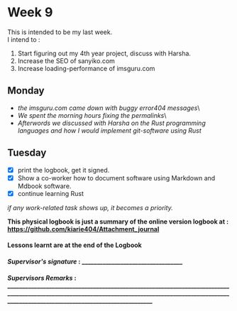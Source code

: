 # Week 9

This is intended to be my last week.\
I intend to :
1. Start figuring out my 4th year project, discuss with Harsha.
2. Increase the SEO of sanyiko.com
3. Increase loading-performance of imsguru.com

## Monday
- *the imsguru.com came down with buggy error404 messages*\
- *We spent the morning hours fixing the permalinks*\
- *Afterwords we discussed with Harsha on the Rust programming languages and how I would implement git-software using Rust*

## Tuesday
- [x] print the logbook, get it signed.
- [x] Show a co-worker how to document software using Markdown and Mdbook software.
- [x] continue learning Rust

*if any work-related task shows up, it becomes a priority.*



**This physical logbook is just a summary of the online version logbook at : https://github.com/kiarie404/Attachment_journal**
#### Lessons learnt are at the end of the Logbook

#### *Supervisor's signature* : __________________________________
#### *Supervisors Remarks* : _______________________________________________________________________________________________________________________________________________________________________________________________________